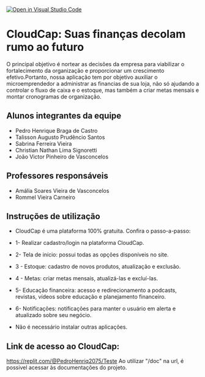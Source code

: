 [![Open in Visual Studio Code](https://classroom.github.com/assets/open-in-vscode-718a45dd9cf7e7f842a935f5ebbe5719a5e09af4491e668f4dbf3b35d5cca122.svg)](https://classroom.github.com/online_ide?assignment_repo_id=10840349&assignment_repo_type=AssignmentRepo)
# CloudCap: Suas finanças decolam rumo ao futuro
O principal objetivo é nortear as decisões da empresa para viabilizar o fortalecimento da organização e proporcionar um crescimento efetivo.Portanto, nossa aplicação tem por objetivo auxiliar o microemprendedor a administrar as financias de sua loja, não só ajudando a controlar o fluxo de caixa e o estoque, mas também a criar metas mensais e montar cronogramas de organização.

## Alunos integrantes da equipe

* Pedro Henrique Braga de Castro
* Talisson Augusto Prudêncio Santos
* Sabrina Ferreira Vieira
* Christian Nathan Lima Signoretti
* João Victor Pinheiro de Vasconcelos

## Professores responsáveis

* Amália Soares Vieira de Vasconcelos
* Rommel Vieira Carneiro

## Instruções de utilização
* CloudCap é uma plataforma 100% gratuita. Confira o passo-a-passo:
  
*  1- Realizar cadastro/login na plataforma CloudCap.
*  2- Tela de início: possui todas as opções disponíveis no site.
*  3 - Estoque: cadastro de novos produtos, atualização e exclusão.
*  4 - Metas: criar metas mensais, atualizá-las e excluí-las.
*  5- Educação financeira: acesso e redirecionamento a podcasts, revistas, vídeos sobre educação e planejamento financeiro.
*  6- Notificações: notificações para manter o usuário em alerta e atualizado sobre seu negócio.

* Não é necessário instalar outras aplicações.

## Link de acesso ao CloudCap:
https://replit.com/@PedroHenriq2075/Teste
Ao utilizar "/doc" na url, é possivel acessar às documentações do projeto.

